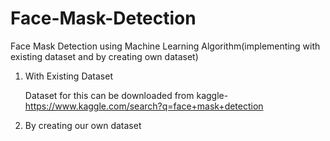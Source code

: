 # Face-Mask-Detection
Face Mask Detection using Machine Learning Algorithm(implementing with existing dataset and by creating own dataset)
1. With Existing Dataset

   Dataset for this can be downloaded from kaggle- https://www.kaggle.com/search?q=face+mask+detection
  
2. By creating our own dataset
